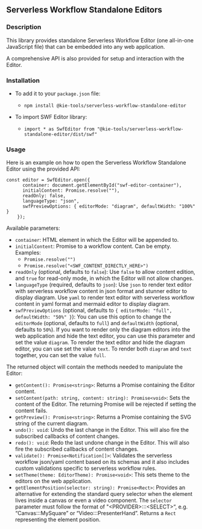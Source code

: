 ## Serverless Workflow Standalone Editors

### Description

This library provides standalone Serverless Workflow Editor (one all-in-one JavaScript file) that can be embedded into any web application.

A comprehensive API is also provided for setup and interaction with the Editor.

### Installation

- To add it to your `package.json` file:

  - `npm install @kie-tools/serverless-workflow-standalone-editor`

- To import SWF Editor library:

  - `import * as SwfEditor from "@kie-tools/serverless-workflow-standalone-editor/dist/swf"`

### Usage

Here is an example on how to open the Serverless Workflow Standalone Editor using the provided API:

```
const editor = SwfEditor.open({
      container: document.getElementById("swf-editor-container"),
      initialContent: Promise.resolve(""),
      readOnly: false,
      languageType: "json",
      swfPreviewOptions: { editorMode: "diagram", defaultWidth: "100%" }
    });
```

Available parameters:

- `container`: HTML element in which the Editor will be appended to.
- `initialContent`: Promise to a workflow content. Can be empty. Examples:
  - `Promise.resolve("")`
  - `Promise.resolve("<SWF_CONTENT_DIRECTLY_HERE>")`
- `readOnly` (optional, defaults to `false`): Use `false` to allow content edition, and `true` for read-only mode, in which the Editor will not allow changes.
- `languageType` (required, defaults to `json`): Use `json` to render text editor with serverless workflow content in json format and stunner editor to display diagram. Use `yaml` to render text editor with serverless workflow content in yaml format and mermaid editor to display diagram.
- `swfPreviewOptions` (optional, defaults to `{ editorMode: "full", defaultWidth: "50%" }`): You can use this option to change the `editorMode` (optional, defaults to `full`) and `defaultWidth` (optional, defaults to `50%`). If you want to render only the diagram editors into the web application and hide the text editor, you can use this parameter and set the value `diagram`. To render the text editor and hide the diagram editor, you can use set the value `text`. To render both `diagram` and `text` together, you can set the value `full`.

The returned object will contain the methods needed to manipulate the Editor:

- `getContent(): Promise<string>`: Returns a Promise containing the Editor content.
- `setContent(path: string, content: string): Promise<void>`: Sets the content of the Editor. The returning Promise will be rejected if setting the content fails.
- `getPreview(): Promise<string>`: Returns a Promise containing the SVG string of the current diagram.
- `undo(): void`: Undo the last change in the Editor. This will also fire the subscribed callbacks of content changes.
- `redo(): void`: Redo the last undone change in the Editor. This will also fire the subscribed callbacks of content changes.
- `validate(): Promise<Notification[]>`: Validates the serverless workflow json/yaml content based on its schemas and it also includes custom validations specific to serverless workflow rules.
- `setTheme(theme: EditorTheme): Promise<void>`: This sets theme to the editors on the web application.
- `getElementPosition(selector: string): Promise<Rect>`: Provides an alternative for extending the standard query selector when the element lives inside a canvas or even a video component. The `selector` parameter must follow the format of "\<PROVIDER\>:::\<SELECT\>“, e.g. “Canvas:::MySquare” or “Video:::PresenterHand”. Returns a `Rect` representing the element position.
